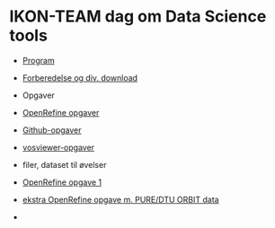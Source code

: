 # IKON-TEAM dag om Data Science tools

* <a href="Program.md">Program</a>
* <a href="preparation.md">Forberedelse og div. download</a>
* Opgaver
* <a href="openrefine_exercise1.md">OpenRefine opgaver</a>
* <a href="Github-opgaver.md">Github-opgaver</a>
* <a href="vosviewer-opgaver.md">vosviewer-opgaver</a>

* filer, dataset til øvelser
* <a href="openrefine_authors-people.csv">OpenRefine opgave 1</a>
* <a href="Pure_publications_26092017.xls">ekstra OpenRefine opgave m. PURE/DTU ORBIT data</a>
* <a href=""></a>
